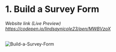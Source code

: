 # 1. Build a Survey Form
###### Website link (Live Preview) https://codepen.io/lindsaynicole23/pen/MWBVzoX

![Build-a-Survey-Form](https://user-images.githubusercontent.com/46374013/214473939-0899f3f9-aeba-400c-9e0b-8dff96460ea0.png)
